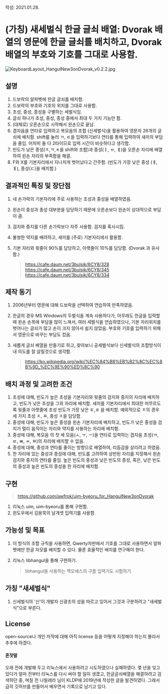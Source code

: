 작성: 2021.01.28.

#  (가칭) 새세벌식 한글 글쇠 배열: Dvorak 배열의 영문에 한글 글쇠를 배치하고, Dvorak 배열의 부호와 기호를 그대로 사용함.

![KeyboardLayout_HangulNew3onDvorak_v0.2.2.jpg](https://github.com/awfrok/HangulNew3onDvorak/blob/master/KeyboardLayout_HangulNew3onDvorak_v0.2.2.jpg?raw=true)

## 설명

1. 드보락의 알파벳에 한글 글쇠를 배치함.
2. 드보락의 부호와 기호의 위치를 그대로 사용함.
2. 초성, 중성, 종성을 구별하는 세벌식임.
3. 글쇠 하나가 초성, 중성, 종성 중에서 최대 두 가지 기능만 함.
4. (대체로) 오른손으로 시작해서 왼손으로 끝남.
5. 겹자음을 연타로 입력하고 복모음의 조합 (신세벌식)을 활용하여 영문자 26개의 글쇠에 배치함.
   shift를 눌러 ㄲ, ㄸ을 입력하기보다 연타를 통해 입력하여 새끼의 부담을 줄임. 어차피 둘 다 2타이므로 입력 시간이 비슷하다고 생각함.
6. 빈도가 낮은 종성(ㅈ,ㅋ,ㅊ을 shift와 조합)과 중성(ㅑ, ㅠ, ㅖ)을 오른손 자리에 배열하여 왼손 자리의 부족함을 해결.
6. F와 X를 기본자리에서 지나치게 벗어났다고 간주함. (빈도가 가장 낮은 중성 (ㅖ,ㅒ), 종성(ㄷ)을 배치함.)



## 결과적인 특징 및 장단점

1. 네 손가락의 기본자리에 주로 사용하는 초성과 중성을 배열하였음.

2. 왼손이 중성과 종성 대부분을 담당하기 때문에 오른손보다 왼손이 상대적으로 부담이 큼.

3. 검지와 중지를 다른 손가락보다 자주 사용함. 검지를 혹사시킴.

4. 불쌍한 약지를 배려하고, 새끼를 (주로) 기본자리에서 활용함.

5. 기본 자리와 윗줄이 90%를 담당하고, 아랫줄이 10%를 담당함. (Dvorak 과 유사함.)

   > https://cafe.daum.net/3bulsik/6CY8/328
   > https://cafe.daum.net/3bulsik/6CY8/345
   > https://cafe.daum.net/3bulsik/6CY8/334



## 제작 동기

1. 2006년부터 영문에 대해 드보락을 선택하여 연습하여 만족하였음.

2. 한글의 경우 MS Windows의 두벌식을 계속 사용하다가,
   아무래도 한글을 입력할 때 왼손 손목에 부담을 많이 느껴서,
   여러 세벌식을 연습하였으나,
   기본 자리위치를 벗어나는 글쇠가 많고 손이 크지 않아서 쉽지 않았음.
   부호와 기호를 입력하기 위해서 영문으로 바꾸는 부담도 컸음.
   
3. 새롭게 글쇠 배열을 만들기로 하고, 
   찾아보니 공세벌식보다 신세벌식의 조합방식이 내 의도를 잘 살릴것으로 생각함.
   
   > https://ko.wikipedia.org/wiki/%EC%84%B8%EB%B2%8C%EC%8B%9D_%EC%9E%90%ED%8C%90



## 배치 과정 및 고려한 조건

1. 초성에 대해,
    빈도가 높은 초성을 기본자리와 윗줄의 검지와 중지의 자리에 배치하고, 
    빈도가 낮은 초성을 그외 자리에 배치함.
    새끼를 기본자리에서 최대한 머무르도록 윗줄과 아랫줄에 초성 빈도가 가장 낮은 ㅌ,ㅍ 을 배치함.
    예외적으로 ㅈ의 경우 세 가지 초성 ㅈ, ㅉ, 종성 ㅈ을 담당함.
3. 중성에 대해, 
   빈도가 높은 중성을 왼손 기본자리에 배치하고, 
   빈도가 낮은 중성을 검지가 멀리 움직이는 자리와 약지를 사용하는 자리에 배치함.
3. 중성에 대해, 
   복모음 의 첫 세 모음(ㅗ, ㅜ, ㅡ)을 연타로 입력하는 겹자음 초성(ㄲ, ㄸ, ㅃ, ㅆ, ㅉ)의 자리에 배치할 수 없음.
4. 종성에 대해, 
    중성과 연타를 줄이는 방향으로 배열하여,
    리듬감을 살리려고 하였음.
5. 한 자리에 있는 중성과 종성에 대해,
    빈도를 고려하여 상반된 자리를 지정해서 왼손 검지와 중지의 연타를 줄임.
    높은 빈도의 중성과 낮은 빈도의 종성, 혹은, 낮은 빈도의 중성과 높은 빈도의 종성을 한 자리에 배치함.



## 구현

> https://github.com/awfrok/uim-byeoru_for_HangulNew3onDvorak

1. 리눅스 uim, uim-byeoru를 통해 구현함. 
2. 윈도우에서 김용묵의 날개셋 입력기를 사용함.



## 가능성 및 목표

1. 이 방식의 조합 규칙을 사용하면, Qwerty자판에서 기호를 그대로 사용하면서 알파벳에만 한글 자모를 배치할 수 있다. 물론 효율적인 배치를 연구해야 한다.

2. 리눅스 libhangul을 통해 구현하기. 

   > libhangul을 사용하는 맥오에스의 구름 입력기도 시험하기.



## 가칭 "새세벌식"

1. 신세벌식의 '신'이 개발자 신광조의 성을 따르고 있어서 그것과 구분하려고 "새세벌식"으로 부른다.



## License

open-source나 개인 저작에 대해 아직 license 등을 어떻게 지정해야 하는지 몰라서 추후에 하겠다.



#### 혼잣말

오래 전에 개발해 두고 리눅스에서 사용하려고 시도하였으나 실패하였다. 몇 년을 잊고 있다가 얼마 전부터 리눅스를 다시 써야 할 일이 생겼고, 한글글쇠배열을 해결하려고 검색하던 중, 며칠 전 나빌레라 님이 KLDP에 2019년에 작성한 글을 발견하였다. 그래서 급히 깃허브를 만들어서 배우면서 기록으로 남기고 있다. 
